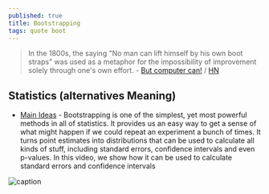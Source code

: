 ```yaml
---
published: true
title: Bootstrapping
tags: quote boot
---
```

> In the 1800s, the saying "No man can lift himself by his own boot straps" was used as a metaphor for the impossibility of improvement solely through one's own effort. - [But computer can!](https://www.righto.com/2021/02/an-ibm-1401-mainframe-computer-at.html) / [HN](https://news.ycombinator.com/item?id=26233581)

## Statistics (alternatives Meaning)
- [Main Ideas](https://www.youtube.com/watch?v=Xz0x-8-cgaQ) - Bootstrapping is one of the simplest, yet most powerful methods in all of statistics. It provides us an easy way to get a sense of what might happen if we could repeat an experiment a bunch of times. It turns point estimates into distributions that can be used to calculate all kinds of stuff, including standard errors, confidence intervals and even p-values. In this video, we show how it can be used to calculate standard errors and confidence intervals

![caption](https://static.righto.com/images/1401-boot/bootstrap-w300.jpg)
